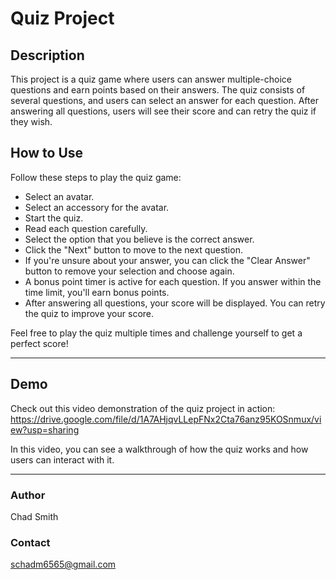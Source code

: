 # Quiz Project

## Description

This project is a quiz game where users can answer multiple-choice questions and earn points based on their answers. The quiz consists of several questions, and users can select an answer for each question. After answering all questions, users will see their score and can retry the quiz if they wish.


## How to Use

Follow these steps to play the quiz game:
- Select an avatar.
- Select an accessory for the avatar.
- Start the quiz.
- Read each question carefully.
- Select the option that you believe is the correct answer.
- Click the "Next" button to move to the next question.
- If you're unsure about your answer, you can click the "Clear Answer" button to remove your selection and choose again.
- A bonus point timer is active for each question. If you answer within the time limit, you'll earn bonus points.
- After answering all questions, your score will be displayed. You can retry the quiz to improve your score.


Feel free to play the quiz multiple times and challenge yourself to get a perfect score!

---
## Demo

Check out this video demonstration of the quiz project in action: https://drive.google.com/file/d/1A7AHjqvLLepFNx2Cta76anz95KOSnmux/view?usp=sharing

In this video, you can see a walkthrough of how the quiz works and how users can interact with it.

---

### Author

Chad Smith

### Contact

schadm6565@gmail.com
